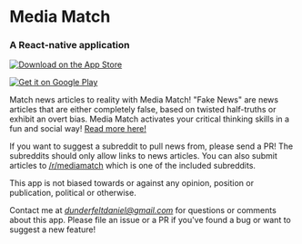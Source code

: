 # Media Match
### A React-native application

<a href="https://itunes.apple.com/us/app/media-match/id1201941326?mt=8">
    <img src="https://linkmaker.itunes.apple.com/assets/shared/badges/en-us/appstore-lrg.svg" alt="Download on the App Store" />
</a>

<a href='https://play.google.com/store/apps/details?id=com.danieldunderfelt.mediamatch&pcampaignid=MKT-Other-global-all-co-prtnr-py-PartBadge-Mar2515-1'><img alt='Get it on Google Play' src='https://play.google.com/intl/en_us/badges/images/generic/en_badge_web_generic.png' /></a>

Match news articles to reality with Media Match! "Fake News" are news articles that are either completely false, based on twisted half-truths or exhibit an overt bias. Media Match activates your critical thinking skills in a fun and social way! [Read more here!](https://mediamatch.live)

If you want to suggest a subreddit to pull news from, please send a PR! The subreddits should only allow links to news articles. You can also submit articles to [/r/mediamatch](https://www.reddit.com/r/mediamatch/) which is one of the included subreddits.

This app is not biased towards or against any opinion, position or publication, political or otherwise.

Contact me at *dunderfeltdaniel@gmail.com* for questions or comments about this app. Please file an issue or a PR if you've found a bug or want to suggest a new feature!
